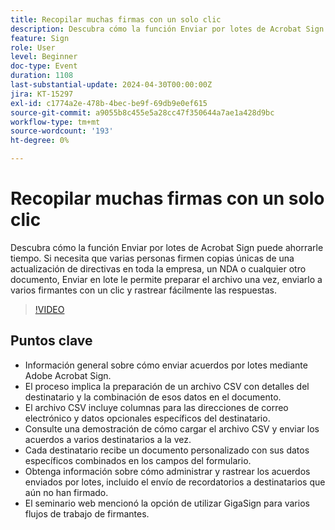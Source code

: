 ```yaml
---
title: Recopilar muchas firmas con un solo clic
description: Descubra cómo la función Enviar por lotes de Acrobat Sign puede ahorrarle tiempo.
feature: Sign
role: User
level: Beginner
doc-type: Event
duration: 1108
last-substantial-update: 2024-04-30T00:00:00Z
jira: KT-15297
exl-id: c1774a2e-478b-4bec-be9f-69db9e0ef615
source-git-commit: a9055b8c455e5a28cc47f350644a7ae1a428d9bc
workflow-type: tm+mt
source-wordcount: '193'
ht-degree: 0%

---
```


# Recopilar muchas firmas con un solo clic

Descubra cómo la función Enviar por lotes de Acrobat Sign puede ahorrarle tiempo. Si necesita que varias personas firmen copias únicas de una actualización de directivas en toda la empresa, un NDA o cualquier otro documento, Enviar en lote le permite preparar el archivo una vez, enviarlo a varios firmantes con un clic y rastrear fácilmente las respuestas.

>[!VIDEO](https://video.tv.adobe.com/v/3428188/?learn=on)

## Puntos clave

* Información general sobre cómo enviar acuerdos por lotes mediante Adobe Acrobat Sign.
* El proceso implica la preparación de un archivo CSV con detalles del destinatario y la combinación de esos datos en el documento.
* El archivo CSV incluye columnas para las direcciones de correo electrónico y datos opcionales específicos del destinatario.
* Consulte una demostración de cómo cargar el archivo CSV y enviar los acuerdos a varios destinatarios a la vez.
* Cada destinatario recibe un documento personalizado con sus datos específicos combinados en los campos del formulario.
* Obtenga información sobre cómo administrar y rastrear los acuerdos enviados por lotes, incluido el envío de recordatorios a destinatarios que aún no han firmado.
* El seminario web mencionó la opción de utilizar GigaSign para varios flujos de trabajo de firmantes.
